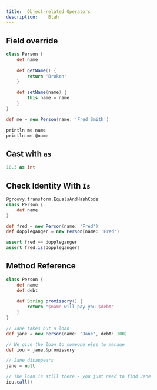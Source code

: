 ```yaml
---
title:	Object-related Operators
description:	Blah
---
```


## Field override


```groovy
class Person {
    def name
    
    def getName() {
        return 'Broken'
    }
    
    def setName(name) {
        this.name = name
    }
}

def me = new Person(name: 'Fred Smith')

println me.name
println me.@name
```

## Cast with `as`
```groovy
10.3 as int
```

## Check Identity With `Is`

```groovy
@groovy.transform.EqualsAndHashCode
class Person {
    def name
}

def fred = new Person(name: 'Fred')
def doppleganger = new Person(name: 'Fred')

assert fred == doppleganger 
assert fred.is(doppleganger)
```

## Method Reference

```groovy
class Person {
    def name
    def debt
    
    def String promissory() {
        return "$name will pay you $debt"
    }
}

// Jane takes out a loan
def jane = new Person(name: 'Jane', debt: 100)

// We give the loan to someone else to manage
def iou = jane.&promissory

// Jane disappears
jane = null

// The loan is still there - you just need to find Jane
iou.call()
```